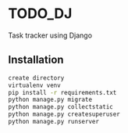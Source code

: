# TODO_DJ

Task tracker using Django

## Installation

```bash
create directory
virtualenv venv
pip install -r requirements.txt
python manage.py migrate
python manage.py collectstatic
python manage.py createsuperuser
python manage.py runserver
```
